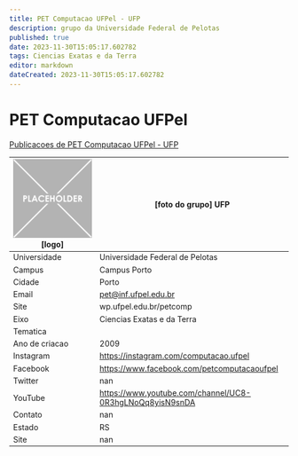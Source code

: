 ```yaml
---
title: PET Computacao UFPel - UFP
description: grupo da Universidade Federal de Pelotas
published: true
date: 2023-11-30T15:05:17.602782
tags: Ciencias Exatas e da Terra
editor: markdown
dateCreated: 2023-11-30T15:05:17.602782
---
```


# PET Computacao UFPel

[Publicacoes de PET Computacao UFPel - UFP](/atividade/186PETComputacaoUFPelUFP/feed)

| ![placeholder.png](/placeholder.png) [logo] | [foto do grupo] UFP         |
| ------------------------------------------- | ------------------------------------------------- |
| Universidade                                | Universidade Federal de Pelotas      |
| Campus                                      | Campus Porto            |
| Cidade                                      | Porto             |
| Email                                       | pet@inf.ufpel.edu.br             |
| Site                                        | wp.ufpel.edu.br/petcomp              |
| Eixo                                        | Ciencias Exatas e da Terra              |
| Tematica                                    |           |
| Ano de criacao                              | 2009        |
| Instagram                                   | https://instagram.com/computacao.ufpel         |
| Facebook                                    | https://www.facebook.com/petcomputacaoufpel          |
| Twitter                                     | nan           |
| YouTube                                     | https://www.youtube.com/channel/UC8-0R3hgLNoQq8yisN9snDA           |
| Contato                                     | nan         |
| Estado                                      |  RS            |
| Site                                        | nan |
